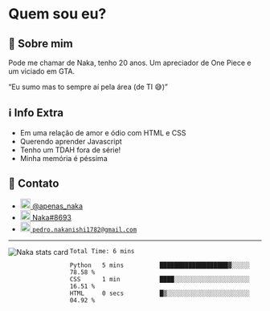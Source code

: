 <h1>Quem sou eu?</h1>
<h2>🚀 Sobre mim</h2>
<p>Pode me chamar de Naka, tenho 20 anos. Um apreciador de One Piece e um viciado em GTA.</p>
<q>Eu sumo mas to sempre aí pela área (de TI &#x1F605)</q>
<h2>&#x2139 Info Extra</h2>
<ul>
    <li>Em uma relação de amor e ódio com HTML e CSS</li>
    <li>Querendo aprender Javascript</li>
    <li>Tenho um TDAH fora de série!</li>
    <li>Minha memória é péssima</li>
</ul>
<h2>&#x1F4F1 Contato</h2>
<div>
    <ul>
        <li>
            <a href="https://instagram.com/apenas_naka">
                <img src="https://cdn-icons-png.flaticon.com/512/174/174855.png" alt="Instagram Logo" width="20px" height="20px"> @apenas_naka
            </a>
        </li>
        <li>
            <a href="https://discord.com/app">
                <img src="https://cdn-icons-png.flaticon.com/512/2111/2111370.png" alt="Discord Logo" width="20px" height="20px"> Naka#8693
            </a>
        </li>
         <li>
            <a href="https://mail.google.com/mail">
                <img src="https://cdn-icons-png.flaticon.com/512/5968/5968534.png" alt="Google Mail Logo" width="20px" height="20px"> <code>pedro.nakanishi1782@gmail.com</code>
            </a>
        </li>
    </ul>
</div>
<hr>

<img align="left" src="https://github-readme-stats.vercel.app/api?username=N4ka&show_icons=true&theme=default&title_color=000000&text_color=000000&bg_color=ffffff&count_private=true" alt="Naka stats card" custom_title="Naka Stats">

<!--START_SECTION:waka-->

```text
Total Time: 6 mins

Python   5 mins          ███████████████████▓░░░░░   78.58 %
CSS      1 min           ████░░░░░░░░░░░░░░░░░░░░░   16.51 %
HTML     0 secs          █▒░░░░░░░░░░░░░░░░░░░░░░░   04.92 %
```

<!--END_SECTION:waka-->
